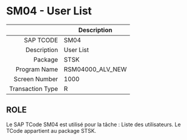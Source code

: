 # **SM04 - User List**

|                  | Description                            |
|-----------------:|----------------------------------------|
|        SAP TCODE | SM04                                   |
|      Description | User List                              |
|          Package | STSK                                   |
|     Program Name | RSM04000_ALV_NEW                       |
|    Screen Number | 1000                                   |
| Transaction Type | R                                      |

## ROLE

Le SAP TCode SM04 est utilisé pour la tâche : Liste des utilisateurs. Le TCode appartient au package STSK.